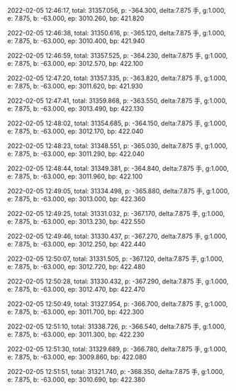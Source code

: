 2022-02-05 12:46:17, total: 31357.056, p: -364.300, delta:7.875 手, g:1.000, e: 7.875, b: -63.000, ep: 3010.260, bp: 421.820

2022-02-05 12:46:38, total: 31350.616, p: -365.120, delta:7.875 手, g:1.000, e: 7.875, b: -63.000, ep: 3010.400, bp: 421.940

2022-02-05 12:46:59, total: 31357.525, p: -364.230, delta:7.875 手, g:1.000, e: 7.875, b: -63.000, ep: 3012.570, bp: 422.100

2022-02-05 12:47:20, total: 31357.335, p: -363.820, delta:7.875 手, g:1.000, e: 7.875, b: -63.000, ep: 3011.620, bp: 421.930

2022-02-05 12:47:41, total: 31359.868, p: -363.550, delta:7.875 手, g:1.000, e: 7.875, b: -63.000, ep: 3013.490, bp: 422.130

2022-02-05 12:48:02, total: 31354.685, p: -364.150, delta:7.875 手, g:1.000, e: 7.875, b: -63.000, ep: 3012.170, bp: 422.040

2022-02-05 12:48:23, total: 31348.551, p: -365.030, delta:7.875 手, g:1.000, e: 7.875, b: -63.000, ep: 3011.290, bp: 422.040

2022-02-05 12:48:44, total: 31349.381, p: -364.840, delta:7.875 手, g:1.000, e: 7.875, b: -63.000, ep: 3011.960, bp: 422.100

2022-02-05 12:49:05, total: 31334.498, p: -365.880, delta:7.875 手, g:1.000, e: 7.875, b: -63.000, ep: 3013.000, bp: 422.360

2022-02-05 12:49:25, total: 31331.032, p: -367.170, delta:7.875 手, g:1.000, e: 7.875, b: -63.000, ep: 3013.230, bp: 422.550

2022-02-05 12:49:46, total: 31330.437, p: -367.270, delta:7.875 手, g:1.000, e: 7.875, b: -63.000, ep: 3012.250, bp: 422.440

2022-02-05 12:50:07, total: 31331.505, p: -367.120, delta:7.875 手, g:1.000, e: 7.875, b: -63.000, ep: 3012.720, bp: 422.480

2022-02-05 12:50:28, total: 31330.432, p: -367.290, delta:7.875 手, g:1.000, e: 7.875, b: -63.000, ep: 3012.470, bp: 422.470

2022-02-05 12:50:49, total: 31327.954, p: -366.700, delta:7.875 手, g:1.000, e: 7.875, b: -63.000, ep: 3011.700, bp: 422.300

2022-02-05 12:51:10, total: 31338.726, p: -366.540, delta:7.875 手, g:1.000, e: 7.875, b: -63.000, ep: 3011.300, bp: 422.230

2022-02-05 12:51:30, total: 31329.689, p: -366.780, delta:7.875 手, g:1.000, e: 7.875, b: -63.000, ep: 3009.860, bp: 422.080

2022-02-05 12:51:51, total: 31321.740, p: -368.350, delta:7.875 手, g:1.000, e: 7.875, b: -63.000, ep: 3010.690, bp: 422.380